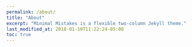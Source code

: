 ```yaml
---
permalink: /about/
title: "About"
excerpt: "Minimal Mistakes is a flexible two-column Jekyll theme."
last_modified_at: 2018-01-10T11:22:24-05:00
toc: true
---
```

